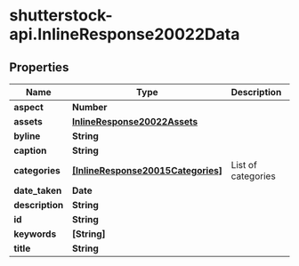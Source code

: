 # shutterstock-api.InlineResponse20022Data

## Properties
Name | Type | Description | Notes
------------ | ------------- | ------------- | -------------
**aspect** | **Number** |  | [optional] 
**assets** | [**InlineResponse20022Assets**](InlineResponse20022Assets.md) |  | [optional] 
**byline** | **String** |  | [optional] 
**caption** | **String** |  | [optional] 
**categories** | [**[InlineResponse20015Categories]**](InlineResponse20015Categories.md) | List of categories | [optional] 
**date_taken** | **Date** |  | [optional] 
**description** | **String** |  | [optional] 
**id** | **String** |  | 
**keywords** | **[String]** |  | [optional] 
**title** | **String** |  | [optional] 


